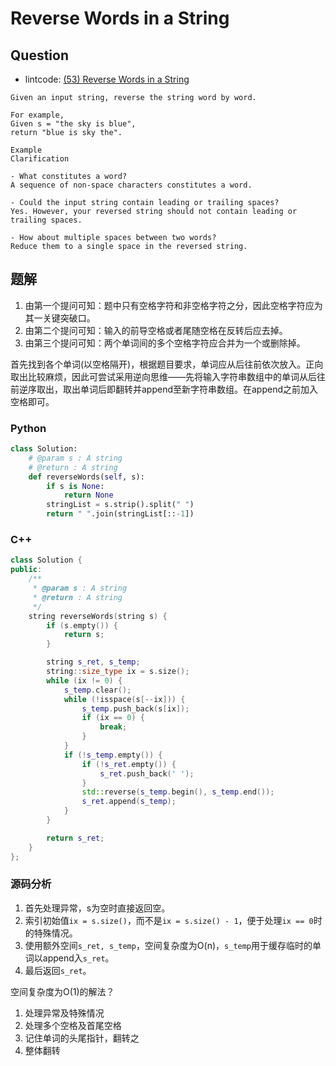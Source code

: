 # Reverse Words in a String

## Question

- lintcode: [(53) Reverse Words in a String](http://www.lintcode.com/en/problem/reverse-words-in-a-string/)

```
Given an input string, reverse the string word by word.

For example,
Given s = "the sky is blue",
return "blue is sky the".

Example
Clarification

- What constitutes a word?
A sequence of non-space characters constitutes a word.

- Could the input string contain leading or trailing spaces?
Yes. However, your reversed string should not contain leading or trailing spaces.

- How about multiple spaces between two words?
Reduce them to a single space in the reversed string.
```

## 题解

1. 由第一个提问可知：题中只有空格字符和非空格字符之分，因此空格字符应为其一关键突破口。
2. 由第二个提问可知：输入的前导空格或者尾随空格在反转后应去掉。
3. 由第三个提问可知：两个单词间的多个空格字符应合并为一个或删除掉。

首先找到各个单词(以空格隔开)，根据题目要求，单词应从后往前依次放入。正向取出比较麻烦，因此可尝试采用逆向思维——先将输入字符串数组中的单词从后往前逆序取出，取出单词后即翻转并append至新字符串数组。在append之前加入空格即可。

### Python
```python
class Solution:
    # @param s : A string
    # @return : A string
    def reverseWords(self, s):
        if s is None:
            return None
        stringList = s.strip().split(" ")
        return " ".join(stringList[::-1])
```


### C++

```c++
class Solution {
public:
    /**
     * @param s : A string
     * @return : A string
     */
    string reverseWords(string s) {
        if (s.empty()) {
            return s;
        }

        string s_ret, s_temp;
        string::size_type ix = s.size();
        while (ix != 0) {
            s_temp.clear();
            while (!isspace(s[--ix])) {
                s_temp.push_back(s[ix]);
                if (ix == 0) {
                    break;
                }
            }
            if (!s_temp.empty()) {
                if (!s_ret.empty()) {
                    s_ret.push_back(' ');
                }
                std::reverse(s_temp.begin(), s_temp.end());
                s_ret.append(s_temp);
            }
        }

        return s_ret;
    }
};
```

### 源码分析

1. 首先处理异常，s为空时直接返回空。
2. 索引初始值`ix = s.size()`，而不是`ix = s.size() - 1`，便于处理`ix == 0`时的特殊情况。
3. 使用额外空间`s_ret, s_temp`，空间复杂度为O(n)，`s_temp`用于缓存临时的单词以append入`s_ret`。
4. 最后返回`s_ret`。

空间复杂度为O(1)的解法？

1. 处理异常及特殊情况
2. 处理多个空格及首尾空格
3. 记住单词的头尾指针，翻转之
4. 整体翻转
